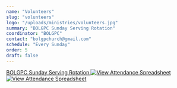 ```yaml
---
name: "Volunteers"
slug: "volunteers"
logo: "/uploads/ministries/volunteers.jpg"
summary: "BOLGPC Sunday Serving Rotation"
coordinator: "BOLGPC"
contact: "bolgpchurch@gmail.com"
schedule: "Every Sunday"
order: 5
draft: false
---
```


<a href="https://docs.google.com/spreadsheets/d/1hj495zED2VC1OyUPFN5GDjdedn87qvNFXRH1Yfu-e0g/edit?gid=901472559" target="_blank" rel="noopener noreferrer">
  BOLGPC Sunday Serving Rotation
  <img src="/uploads/ministries/volunteer-need.jpg" alt="View Attendance Spreadsheet" class="cursor-pointer" />
</a>

<a href="https://docs.google.com/spreadsheets/d/1hj495zED2VC1OyUPFN5GDjdedn87qvNFXRH1Yfu-e0g/edit?gid=901472559" target="_blank" rel="noopener noreferrer">
  <img 
    src="/c n nath/to/your-image.pc n d dh/to/your-image.pc n d s sto/your-image.pc n dour-image.png" c n/your-image.png" cto/your-image.png" th/to/your-image.p" 
    alt="View Attendance Spreadsheet" 
    class="cursor-pointer w-32 h-auto"
  />
</a>
